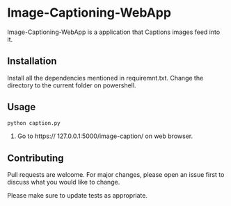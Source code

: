 # Image-Captioning-WebApp

Image-Captioning-WebApp is a application that Captions images feed into it.

## Installation

Install all the dependencies mentioned in requiremnt.txt.
Change the directory to the current folder on powershell.

## Usage

```bash
python caption.py
```
1. Go to https:// 127.0.0.1:5000/image-caption/ on web browser.


## Contributing
Pull requests are welcome. For major changes, please open an issue first to discuss what you would like to change.

Please make sure to update tests as appropriate.
